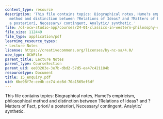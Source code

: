 ```yaml
---
content_type: resource
description: 'This file contains topics: Biographical notes, Hume?s empiricism, philosophical
  method and distinction between ?Relations of Ideas? and ?Matters of Fact, priori/
  a posteriori, Necessary/ contingent, Analytic/ synthetic.'
file: /ol-ocw-studio-app/courses/24-01-classics-in-western-philosophy-spring-2006/6be98f7eeedbcc74de8d70a1565ef6df_15_enquiry.pdf
file_size: 112449
file_type: application/pdf
learning_resource_types:
- Lecture Notes
license: https://creativecommons.org/licenses/by-nc-sa/4.0/
ocw_type: OCWFile
parent_title: Lecture Notes
parent_type: CourseSection
parent_uid: ee03203e-3e7b-dbd2-57d5-ea47c421184b
resourcetype: Document
title: 15_enquiry.pdf
uid: 6be98f7e-eedb-cc74-de8d-70a1565ef6df
---
```

This file contains topics: Biographical notes, Hume?s empiricism, philosophical method and distinction between ?Relations of Ideas? and ?Matters of Fact, priori/ a posteriori, Necessary/ contingent, Analytic/ synthetic.